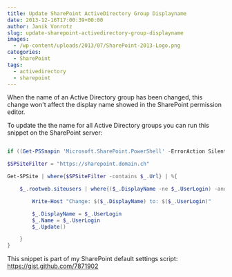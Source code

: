 ```yaml
---
title: Update SharePoint ActiveDirectory Group Displayname
date: 2013-12-16T17:00:39+00:00
author: Janik Vonrotz
slug: update-sharepoint-activedirectory-group-displayname
images:
  - /wp-content/uploads/2013/07/SharePoint-2013-Logo.png
categories:
  - SharePoint
tags:
  - activedirectory
  - sharepoint
---
```

When the name of an Active Directory group has been changed, this change won't affect the display name showed in the SharePoint permission editor.

To update the the name for all Active Directory groups you can run this snippet on the SharePoint server:

<!--more-->

```powershell

if ((Get-PSSnapin 'Microsoft.SharePoint.PowerShell' -ErrorAction SilentlyContinue) -eq $null){Add-PSSnapin 'Microsoft.SharePoint.PowerShell'}

$SPSiteFilter = "https://sharepoint.domain.ch"

Get-SPSite | where{$SPSiteFilter -contains $_.Url} | %{

    $_.rootweb.siteusers | where{($_.DisplayName -ne $_.UserLogin) -and $_.IsDomainGroup} | %{

        Write-Host "Change: $($_.DisplayName) to: $($_.UserLogin)"

        $_.DisplayName = $_.UserLogin
        $_.Name = $_.UserLogin
        $_.Update()

    }
}
```

This snippet is part of my SharePoint default settings script: <a href="https://gist.github.com/7871902">https://gist.github.com/7871902</a>